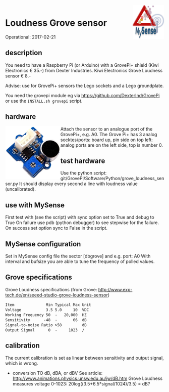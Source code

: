 <img src="images/MySense-logo.png" align=right width=100>

# Loudness Grove sensor
Operational: 2017-02-21

## description
You need to have a Raspberry Pi (or Arduino) with a GrovePi+ shield (Kiwi Electronics € 35.-) from Dexter Industries.
Kiwi Electronics Grove Loudness sensor € 8.-

Advise: use for GrovePi+ sensors the Lego sockets and a Lego groundplate.

You need the grovepi module eg via https://github.com/DexterInd/GrovePi
or use the `INSTALL.sh grovepi` script.

## hardware
Attach the sensor
<img src="images/GrovedB.png" align=left width=175>
to an analogue port of the GrovePi+, e.g. A0.
The Grove Pi+ has 3 analog socktes/ports: board up, pin side on top left: analog ports are on the left side, top is number 0.

## test hardware
Use the python script: git/GrovePi/Software/Python/grove_loudness_sensor.py
It should display every second a line with loudness value (uncalibrated).

## use with MySense
First test with (see the script) with sync option set to True and debug to True
On failure use pdb (python debugger) to see stepwise for the failure.
On success set option sync to False in the script.

## MySense configuration
Set in MySense config file the sector [dbgrove] and e.g. port: A0
With interval and bufsize you are able to tune the frequency of polled values.

## Grove specifications
Grove Loudness specifications (from Grove: http://www.exp-tech.de/en/seeed-studio-grove-loudness-sensor)
```
Item              Min Typical Max Unit 
Voltage           3.5 5.0     10  VDC 
Working Frequency 50  -   20,000  HZ 
Sensitivity      -48  -       66  dB 
Signal-to-noise Ratio >58         dB 
Output Signal      0  -     1023  /
```
## calibration
The current calibration is set as linear between sensitivity and output signal, which is wrong.

* conversion TO dB, dBA, or dBV
See article: http://www.animations.physics.unsw.edu.au/jw/dB.htm
Grove Loudness measures voltage 0-1023: 20log((3.5+6.5*signal/1024)/3.5) = dB?
